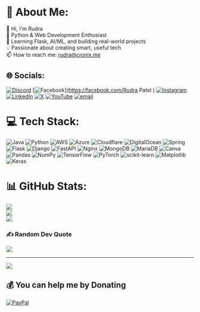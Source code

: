 # 💫 About Me:
👋 Hi, I'm Rudra  <br>🧠 Python & Web Development Enthusiast  <br>🚀 Learning Flask, AI/ML, and building real-world projects  <br>💡 Passionate about creating smart, useful tech  <br>📫 How to reach me: rudra@cronix.me<br>


## 🌐 Socials:
[![Discord](https://img.shields.io/badge/Discord-%237289DA.svg?logo=discord&logoColor=white)](https://discord.gg/YSbHEdKRBa) [![Facebook](https://img.shields.io/badge/Facebook-%231877F2.svg?logo=Facebook&logoColor=white)](https://facebook.com/Rudra Patel ) [![Instagram](https://img.shields.io/badge/Instagram-%23E4405F.svg?logo=Instagram&logoColor=white)](https://instagram.com/overrudra) [![LinkedIn](https://img.shields.io/badge/LinkedIn-%230077B5.svg?logo=linkedin&logoColor=white)](https://linkedin.com/in/overrudra) [![X](https://img.shields.io/badge/X-black.svg?logo=X&logoColor=white)](https://x.com/overrudra) [![YouTube](https://img.shields.io/badge/YouTube-%23FF0000.svg?logo=YouTube&logoColor=white)](https://youtube.com/@UCMHTd4LM-WWaFr69ODLxSKA) [![email](https://img.shields.io/badge/Email-D14836?logo=gmail&logoColor=white)](mailto:rudra@cronix.me) 

# 💻 Tech Stack:
![Java](https://img.shields.io/badge/java-%23ED8B00.svg?style=for-the-badge&logo=openjdk&logoColor=white) ![Python](https://img.shields.io/badge/python-3670A0?style=for-the-badge&logo=python&logoColor=ffdd54) ![AWS](https://img.shields.io/badge/AWS-%23FF9900.svg?style=for-the-badge&logo=amazon-aws&logoColor=white) ![Azure](https://img.shields.io/badge/azure-%230072C6.svg?style=for-the-badge&logo=microsoftazure&logoColor=white) ![Cloudflare](https://img.shields.io/badge/Cloudflare-F38020?style=for-the-badge&logo=Cloudflare&logoColor=white) ![DigitalOcean](https://img.shields.io/badge/DigitalOcean-%230167ff.svg?style=for-the-badge&logo=digitalOcean&logoColor=white) ![Spring](https://img.shields.io/badge/spring-%236DB33F.svg?style=for-the-badge&logo=spring&logoColor=white) ![Flask](https://img.shields.io/badge/flask-%23000.svg?style=for-the-badge&logo=flask&logoColor=white) ![Django](https://img.shields.io/badge/django-%23092E20.svg?style=for-the-badge&logo=django&logoColor=white) ![FastAPI](https://img.shields.io/badge/FastAPI-005571?style=for-the-badge&logo=fastapi) ![Nginx](https://img.shields.io/badge/nginx-%23009639.svg?style=for-the-badge&logo=nginx&logoColor=white) ![MongoDB](https://img.shields.io/badge/MongoDB-%234ea94b.svg?style=for-the-badge&logo=mongodb&logoColor=white) ![MariaDB](https://img.shields.io/badge/MariaDB-003545?style=for-the-badge&logo=mariadb&logoColor=white) ![Canva](https://img.shields.io/badge/Canva-%2300C4CC.svg?style=for-the-badge&logo=Canva&logoColor=white) ![Pandas](https://img.shields.io/badge/pandas-%23150458.svg?style=for-the-badge&logo=pandas&logoColor=white) ![NumPy](https://img.shields.io/badge/numpy-%23013243.svg?style=for-the-badge&logo=numpy&logoColor=white) ![TensorFlow](https://img.shields.io/badge/TensorFlow-%23FF6F00.svg?style=for-the-badge&logo=TensorFlow&logoColor=white) ![PyTorch](https://img.shields.io/badge/PyTorch-%23EE4C2C.svg?style=for-the-badge&logo=PyTorch&logoColor=white) ![scikit-learn](https://img.shields.io/badge/scikit--learn-%23F7931E.svg?style=for-the-badge&logo=scikit-learn&logoColor=white) ![Matplotlib](https://img.shields.io/badge/Matplotlib-%23ffffff.svg?style=for-the-badge&logo=Matplotlib&logoColor=black) ![Keras](https://img.shields.io/badge/Keras-%23D00000.svg?style=for-the-badge&logo=Keras&logoColor=white)
# 📊 GitHub Stats:
![](https://github-readme-stats.vercel.app/api?username=overrudra&theme=aura&hide_border=false&include_all_commits=true&count_private=true)<br/>
![](https://nirzak-streak-stats.vercel.app/?user=overrudra&theme=aura&hide_border=false)<br/>
![](https://github-readme-stats.vercel.app/api/top-langs/?username=overrudra&theme=aura&hide_border=false&include_all_commits=true&count_private=true&layout=compact)

### ✍️ Random Dev Quote
![](https://quotes-github-readme.vercel.app/api?type=horizontal&theme=light)

---
[![](https://visitcount.itsvg.in/api?id=overrudra&icon=0&color=0)](https://visitcount.itsvg.in)

  ## 💰 You can help me by Donating
  [![PayPal](https://img.shields.io/badge/PayPal-00457C?style=for-the-badge&logo=paypal&logoColor=white)](https://paypal.me/Rudra1424) 

  
<!-- Proudly created with GPRM ( https://gprm.itsvg.in ) -->
